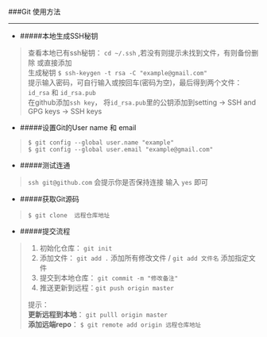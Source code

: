 ###Git 使用方法
***

* #####本地生成SSH秘钥
> 查看本地已有ssh秘钥： `cd ~/.ssh` ,若没有则提示未找到文件，有则备份删除 或直接添加<br>
> 生成秘钥 `$ ssh-keygen -t rsa -C "example@gmail.com"`<br>
> 提示输入密码，可自行输入或按回车(密码为空)，最后得到两个文件：`id_rsa` 和 `id_rsa.pub`<br>
> 在github添加`ssh key`， 将`id_rsa.pub`里的公钥添加到setting -> SSH and GPG keys -> SSH keys


* #####设置Git的User name 和 email
> `$ git config --global user.name "example"`<br>
> `$ git config --global user.email "example@gmail.com"`

* #####测试连通
> `ssh git@github.com`  会提示你是否保持连接 输入 `yes` 即可

* #####获取Git源码
> `$ git clone  远程仓库地址`

* #####提交流程
> 1. 初始化仓库： `git init`<br>
> 2. 添加文件： `git add .` 添加所有修改文件 / `git add 文件名` 添加指定文件<br>
> 3. 提交到本地仓库： `git commit -m "修改备注"` <br>
> 4. 推送更新到远程：`git push origin master` 
> 
> 提示：<br>
> **更新远程到本地**： `git pulll origin master`<br>
> **添加远端repo**： `$ git remote add origin 远程仓库地址`